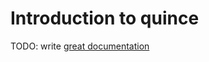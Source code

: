 # Introduction to quince

TODO: write [great documentation](http://jacobian.org/writing/great-documentation/what-to-write/)
